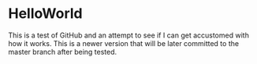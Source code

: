 # HelloWorld

This is a test of GitHub and an attempt to see if I can get accustomed with how it works.
This is a newer version that will be later committed to the master branch after being tested.
